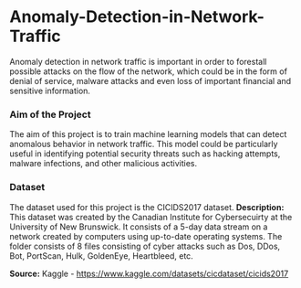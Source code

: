 # Anomaly-Detection-in-Network-Traffic

Anomaly detection in network traffic is important in order to forestall possible attacks on the flow of the network, which could be in the form of denial of service, malware attacks and even loss of important financial and sensitive information.
### Aim of the Project 
The aim of this project is to train machine learning models that can detect anomalous behavior in network traffic. This model could be particularly useful in identifying potential security threats such as hacking attempts, malware infections, and other malicious activities.

### Dataset
The dataset used for this project is the CICIDS2017 dataset.
**Description:**
This dataset was created by the Canadian Institute for Cybersecuirty at the University of New Brunswick. It consists of a 5-day data stream on a network created by computers using up-to-date operating systems.
The folder consists of 8 files consisting of cyber attacks such as Dos, DDos, Bot, PortScan, Hulk, GoldenEye, Heartbleed, etc. 

**Source:**
Kaggle - https://www.kaggle.com/datasets/cicdataset/cicids2017
